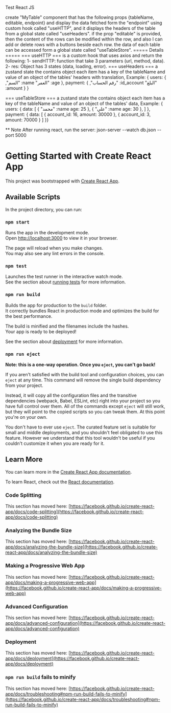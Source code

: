 Test React JS 

create "MyTable" component that has the following props {tableName, editable, endpoint}
and display the data fetched form the "endpoint" using custom hook called "useHTTP", and it
displays the headers of the table from a global state called "useHeaders".
if the prop "editable" is provided, then the content of the rows can be modified within the row, and
also I can add or delete rows with a buttons beside each row.
the data of each table can be accessed form a global state called "useTableStore".
===== Details =====
=== useHTTP ===
is a custom hook that uses axios and return the following:
1- sendHTTP: function that take 3 parameters (url, method, data).
2- res: Object has 3 states (data, loading, error).
=== useHeaders ===
a zustand state the contains object each item has a key of the tableName and value of an object
of the tables' headers with translation, Example:
{
users: {
,"السم" :name
"العمر" :age
},
payment: {
,"رقم الحساب" :id_account
"البلغ" :amount
}
}

=== useTableStore ===
a zustand state the contains object each item has a key of the tableName and value of an object
of the tables' data, Example:
{
users: {
data: [
{
"محمد" :name
age: 25
},
{
"علي" :name
age: 30
},
]
},
payment: {
data: [
{
account_id: 16,
amount: 30000
},
{
account_id: 3,
amount: 70000
}
]
}}


** Note
After running react, run the server:
json-server --watch db.json --port 5000


# Getting Started with Create React App

This project was bootstrapped with [Create React App](https://github.com/facebook/create-react-app).

## Available Scripts

In the project directory, you can run:

### `npm start`

Runs the app in the development mode.\
Open [http://localhost:3000](http://localhost:3000) to view it in your browser.

The page will reload when you make changes.\
You may also see any lint errors in the console.

### `npm test`

Launches the test runner in the interactive watch mode.\
See the section about [running tests](https://facebook.github.io/create-react-app/docs/running-tests) for more information.

### `npm run build`

Builds the app for production to the `build` folder.\
It correctly bundles React in production mode and optimizes the build for the best performance.

The build is minified and the filenames include the hashes.\
Your app is ready to be deployed!

See the section about [deployment](https://facebook.github.io/create-react-app/docs/deployment) for more information.

### `npm run eject`

**Note: this is a one-way operation. Once you `eject`, you can't go back!**

If you aren't satisfied with the build tool and configuration choices, you can `eject` at any time. This command will remove the single build dependency from your project.

Instead, it will copy all the configuration files and the transitive dependencies (webpack, Babel, ESLint, etc) right into your project so you have full control over them. All of the commands except `eject` will still work, but they will point to the copied scripts so you can tweak them. At this point you're on your own.

You don't have to ever use `eject`. The curated feature set is suitable for small and middle deployments, and you shouldn't feel obligated to use this feature. However we understand that this tool wouldn't be useful if you couldn't customize it when you are ready for it.

## Learn More

You can learn more in the [Create React App documentation](https://facebook.github.io/create-react-app/docs/getting-started).

To learn React, check out the [React documentation](https://reactjs.org/).

### Code Splitting

This section has moved here: [https://facebook.github.io/create-react-app/docs/code-splitting](https://facebook.github.io/create-react-app/docs/code-splitting)

### Analyzing the Bundle Size

This section has moved here: [https://facebook.github.io/create-react-app/docs/analyzing-the-bundle-size](https://facebook.github.io/create-react-app/docs/analyzing-the-bundle-size)

### Making a Progressive Web App

This section has moved here: [https://facebook.github.io/create-react-app/docs/making-a-progressive-web-app](https://facebook.github.io/create-react-app/docs/making-a-progressive-web-app)

### Advanced Configuration

This section has moved here: [https://facebook.github.io/create-react-app/docs/advanced-configuration](https://facebook.github.io/create-react-app/docs/advanced-configuration)

### Deployment

This section has moved here: [https://facebook.github.io/create-react-app/docs/deployment](https://facebook.github.io/create-react-app/docs/deployment)

### `npm run build` fails to minify

This section has moved here: [https://facebook.github.io/create-react-app/docs/troubleshooting#npm-run-build-fails-to-minify](https://facebook.github.io/create-react-app/docs/troubleshooting#npm-run-build-fails-to-minify)
